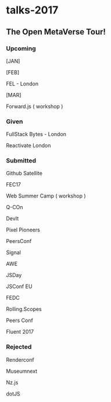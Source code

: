 # talks-2017

The Open MetaVerse Tour!
---
### Upcoming
[JAN]

[FEB] 

FEL - London

[MAR] 

Forward.js ( workshop )

### Given

FullStack Bytes - London

Reactivate London


### Submitted

Github Satellite

FEC17

Web Summer Camp ( workshop )

Q-COn

DevIt

Pixel Pioneers

PeersConf

Signal

AWE

JSDay

JSConf EU

FEDC

Rolling.Scopes

Peers Conf

Fluent 2017

### Rejected

Renderconf

Museumnext

Nz.js

dotJS
